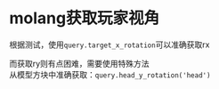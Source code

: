 # molang获取玩家视角

根据测试，使用`query.target_x_rotation`可以准确获取rx  

而获取ry则有点困难，需要使用特殊方法  
从模型方块中准确获取：`query.head_y_rotation('head')`  